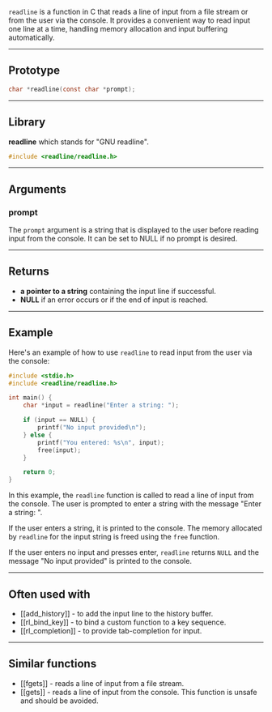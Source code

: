 `readline` is a function in C that reads a line of input from a file stream or from the user via the console. It provides a convenient way to read input one line at a time, handling memory allocation and input buffering automatically.

---
## Prototype

```c
char *readline(const char *prompt);
```

---
## Library

**readline** which stands for "GNU readline".

```c
#include <readline/readline.h>
```

---
## Arguments

### prompt

The `prompt` argument is a string that is displayed to the user before reading input from the console. It can be set to NULL if no prompt is desired.

---
## Returns

- **a pointer to a string** containing the input line if successful.
- **NULL** if an error occurs or if the end of input is reached.

---
## Example

Here's an example of how to use `readline` to read input from the user via the console:

```c
#include <stdio.h>
#include <readline/readline.h>

int main() {
    char *input = readline("Enter a string: ");

    if (input == NULL) {
        printf("No input provided\n");
    } else {
        printf("You entered: %s\n", input);
        free(input);
    }

    return 0;
}
```

In this example, the `readline` function is called to read a line of input from the console. The user is prompted to enter a string with the message "Enter a string: ".

If the user enters a string, it is printed to the console. The memory allocated by `readline` for the input string is freed using the `free` function.

If the user enters no input and presses enter, `readline` returns `NULL` and the message "No input provided" is printed to the console.

---
## Often used with

- [[add_history]] - to add the input line to the history buffer.
- [[rl_bind_key]] - to bind a custom function to a key sequence.
- [[rl_completion]] - to provide tab-completion for input.

---
## Similar functions

- [[fgets]] - reads a line of input from a file stream.
- [[gets]] - reads a line of input from the console. This function is unsafe and should be avoided.
